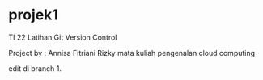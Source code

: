 # projek1
TI 22 Latihan Git Version Control

Project by : Annisa Fitriani Rizky
mata kuliah pengenalan cloud computing

edit di branch 1.